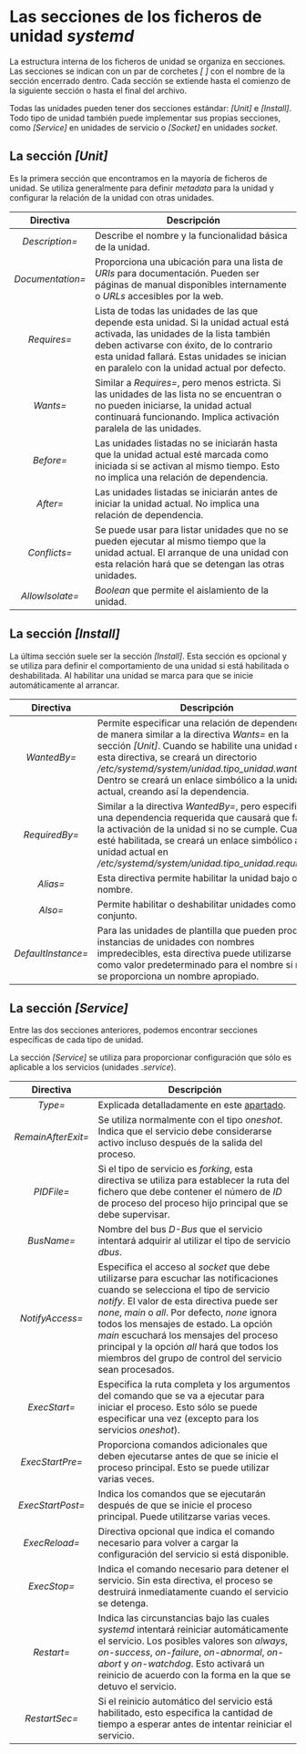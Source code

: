 
# Las secciones de los ficheros de unidad _systemd_

La estructura interna de los ficheros de unidad se organiza en secciones. Las secciones se indican con un par de corchetes _[ ]_ con el nombre de la sección encerrado dentro. Cada sección se extiende hasta el comienzo de la siguiente sección o hasta el final del archivo.

Todas las unidades pueden tener dos secciones estándar: _[Unit]_ e _[Install]_. Todo tipo de unidad también puede implementar sus propias secciones, como _[Service]_ en unidades de servicio o _[Socket]_ en unidades _socket_.


## La sección _[Unit]_

Es la primera sección que encontramos en la mayoría de ficheros de unidad. Se utiliza generalmente para definir _metadata_ para la unidad y configurar la relación de la unidad con otras unidades.

| Directiva | Descripción |
| :-------: | ----------- |
| _Description=_ | Describe el nombre y la funcionalidad básica de la unidad. |
| _Documentation=_ | Proporciona una ubicación para una lista de _URIs_ para documentación. Pueden ser páginas de manual disponibles internamente o _URLs_ accesibles por la web. |
| _Requires=_ | Lista de todas las unidades de las que depende esta unidad. Si la unidad actual está activada, las unidades de la lista también deben activarse con éxito, de lo contrario esta unidad fallará. Estas unidades se inician en paralelo con la unidad actual por defecto. |
| _Wants=_ | Similar a _Requires=_, pero menos estricta. Si las unidades de las lista no se encuentran o no pueden iniciarse, la unidad actual continuará funcionando. Implica activación paralela de las unidades. |
| _Before=_ | Las unidades listadas no se iniciarán hasta que la unidad actual esté marcada como iniciada si se activan al mismo tiempo. Esto no implica una relación de dependencia. |
| _After=_ | Las unidades listadas se iniciarán antes de iniciar la unidad actual. No implica una relación de dependencia. |
| _Conflicts=_ | Se puede usar para listar unidades que no se pueden ejecutar al mismo tiempo que la unidad actual. El arranque de una unidad con esta relación hará que se detengan las otras unidades. |
| _AllowIsolate=_ | _Boolean_ que permite el aislamiento de la unidad. |


## La sección _[Install]_

La última sección suele ser la sección _[Install]_. Esta sección es opcional y se utiliza para definir el comportamiento de una unidad si está habilitada o deshabilitada. Al habilitar una unidad se marca para que se inicie automáticamente al arrancar.

| Directiva | Descripción |
| :-------: | ----------- |
| _WantedBy=_ | Permite especificar una relación de dependencia de manera similar a la directiva _Wants=_ en la sección _[Unit]_. Cuando se habilite una unidad con esta directiva, se creará un directorio _/etc/systemd/system/unidad.tipo\_unidad.wants/_. Dentro se creará un enlace simbólico a la unidad actual, creando así la dependencia. |
| _RequiredBy=_ | Similar a la directiva _WantedBy=_, pero especifica una dependencia requerida que causará que falle la activación de la unidad si no se cumple. Cuando esté habilitada, se creará un enlace simbólico a la unidad actual en _/etc/systemd/system/unidad.tipo\_unidad.requires/_.
| _Alias=_ | Esta directiva permite habilitar la unidad bajo otro nombre. |
| _Also=_ | Permite habilitar o deshabilitar unidades como un conjunto. |
| _DefaultInstance=_ | Para las unidades de plantilla que pueden producir instancias de unidades con nombres impredecibles, esta directiva puede utilizarse como valor predeterminado para el nombre si no se proporciona un nombre apropiado. |


## La sección _[Service]_

Entre las dos secciones anteriores, podemos encontrar secciones específicas de cada tipo de unidad. 

La sección _[Service]_ se utiliza para proporcionar configuración que sólo es aplicable a los servicios (unidades _.service_). 

| Directiva | Descripción |
| :-------: | ----------- |
| _Type=_ | Explicada detalladamente en este [apartado](https://github.com/ninaandyuna/proyecto_maquina_quiosco/blob/master/Documentacion/systemd/2.unidades_OK.md#tipos-de-unidades-service). |
| _RemainAfterExit=_ | Se utiliza normalmente con el tipo _oneshot_. Indica que el servicio debe considerarse activo incluso después de la salida del proceso. |
| _PIDFile=_ | Si el tipo de servicio es _forking_, esta directiva se utiliza para establecer la ruta del fichero que debe contener el número de _ID_ de proceso del proceso hijo principal que se debe supervisar. |
| _BusName=_ | Nombre del bus _D-Bus_ que el servicio intentará adquirir al utilizar el tipo de servicio _dbus_. |
| _NotifyAccess=_ | Especifica el acceso al _socket_ que debe utilizarse para escuchar las notificaciones cuando se selecciona el tipo de servicio _notify_. El valor de esta directiva puede ser _none_, _main_ o _all_. Por defecto, _none_ ignora todos los mensajes de estado. La opción _main_ escuchará los mensajes del proceso principal y la opción _all_ hará que todos los miembros del grupo de control del servicio sean procesados. |
| _ExecStart=_ | Especifica la ruta completa y los argumentos del comando que se va a ejecutar para iniciar el proceso. Esto sólo se puede especificar una vez (excepto para los servicios _oneshot_). |
| _ExecStartPre=_ | Proporciona comandos adicionales que deben ejecutarse antes de que se inicie el proceso principal. Esto se puede utilizar varias veces. |
| _ExecStartPost=_ | Indica los comandos que se ejecutarán después de que se inicie el proceso principal. Puede utilitzarse varias veces. |
| _ExecReload=_ | Directiva opcional que indica el comando necesario para volver a cargar la configuración del servicio si está disponible. |
| _ExecStop=_ | Indica el comando necesario para detener el servicio. Sin esta directiva, el proceso se destruirá inmediatamente cuando el servicio se detenga. |
| _Restart=_ | Indica las circunstancias bajo las cuales _systemd_ intentará reiniciar automáticamente el servicio. Los posibles valores son _always_, _on-success_, _on-failure_, _on-abnormal_, _on-abort_ y _on-watchdog_. Esto activará un reinicio de acuerdo con la forma en la que se detuvo el servicio. |
| _RestartSec=_ | Si el reinicio automático del servicio está habilitado, esto especifica la cantidad de tiempo a esperar antes de intentar reiniciar el servicio. |

